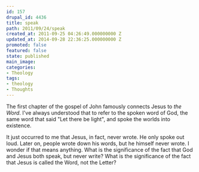 ```yaml
---
id: 157
drupal_id: 4436
title: speak
path: 2011/09/24/speak
created_at: 2011-09-25 04:26:49.000000000 Z
updated_at: 2014-09-28 22:36:25.000000000 Z
promoted: false
featured: false
state: published
main_image: 
categories:
- Theology
tags:
- theology
- Thoughts
---
```

The first chapter of the gospel of John famously connects Jesus to *the Word*. I've always understood that to refer to the spoken word of God, the same word that said "Let there be light", and spoke the worlds into existence. 

It just occurred to me that Jesus, in fact, never wrote. He only spoke out loud. Later on, people wrote down his words, but he himself never wrote. I wonder if that means anything. What is the significance of the fact that God and Jesus both speak, but never write? What is the significance of the fact that Jesus is called the Word, not the Letter?
